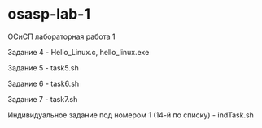 # osasp-lab-1
ОСиСП лабораторная работа 1

Задание 4 - Hello_Linux.c, hello_linux.exe

Задание 5 - task5.sh

Задание 6 - task6.sh

Задание 7 - task7.sh

Индивидуальное задание под номером 1 (14-й по списку) - indTask.sh
